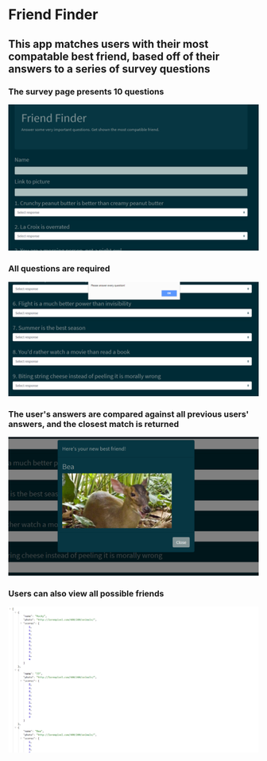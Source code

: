 # Friend Finder

## This app matches users with their most compatable best friend, based off of their answers to a series of survey questions

### The survey page presents 10 questions

![README image 1](./images/readme1.PNG)

### All questions are required

![README image 2](./images/readme2.PNG)

### The user's answers are compared against all previous users' answers, and the closest match is returned

![README image 3](./images/readme3.PNG)

### Users can also view all possible friends

![README image 4](./images/readme4.PNG)

